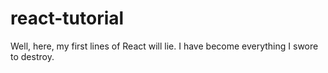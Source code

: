 # react-tutorial
Well, here, my first lines of React will lie. I have become everything I swore to destroy.
